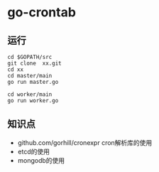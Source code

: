# go-crontab



## 运行
```
cd $GOPATH/src
git clone  xx.git
cd xx 
cd master/main
go run master.go

cd worker/main
go run worker.go
```

## 知识点
- github.com/gorhill/cronexpr cron解析库的使用
- etcd的使用
- mongodb的使用